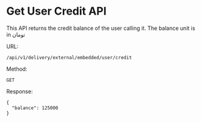 # Get User Credit API

This API returns the credit balance of the user calling it.
The balance unit is in تومان

URL:

```
/api/v1/delivery/external/embedded/user/credit
```

Method:

```
GET
```

Response:

```json5
{
  "balance": 125000
}
```